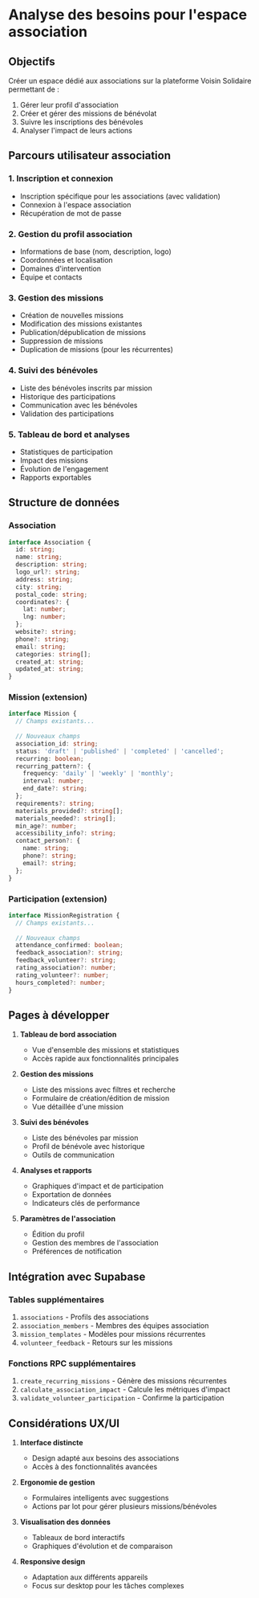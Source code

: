 # Analyse des besoins pour l'espace association

## Objectifs

Créer un espace dédié aux associations sur la plateforme Voisin Solidaire permettant de :
1. Gérer leur profil d'association
2. Créer et gérer des missions de bénévolat
3. Suivre les inscriptions des bénévoles
4. Analyser l'impact de leurs actions

## Parcours utilisateur association

### 1. Inscription et connexion
- Inscription spécifique pour les associations (avec validation)
- Connexion à l'espace association
- Récupération de mot de passe

### 2. Gestion du profil association
- Informations de base (nom, description, logo)
- Coordonnées et localisation
- Domaines d'intervention
- Équipe et contacts

### 3. Gestion des missions
- Création de nouvelles missions
- Modification des missions existantes
- Publication/dépublication de missions
- Suppression de missions
- Duplication de missions (pour les récurrentes)

### 4. Suivi des bénévoles
- Liste des bénévoles inscrits par mission
- Historique des participations
- Communication avec les bénévoles
- Validation des participations

### 5. Tableau de bord et analyses
- Statistiques de participation
- Impact des missions
- Évolution de l'engagement
- Rapports exportables

## Structure de données

### Association
```typescript
interface Association {
  id: string;
  name: string;
  description: string;
  logo_url?: string;
  address: string;
  city: string;
  postal_code: string;
  coordinates?: {
    lat: number;
    lng: number;
  };
  website?: string;
  phone?: string;
  email: string;
  categories: string[];
  created_at: string;
  updated_at: string;
}
```

### Mission (extension)
```typescript
interface Mission {
  // Champs existants...
  
  // Nouveaux champs
  association_id: string;
  status: 'draft' | 'published' | 'completed' | 'cancelled';
  recurring: boolean;
  recurring_pattern?: {
    frequency: 'daily' | 'weekly' | 'monthly';
    interval: number;
    end_date?: string;
  };
  requirements?: string;
  materials_provided?: string[];
  materials_needed?: string[];
  min_age?: number;
  accessibility_info?: string;
  contact_person?: {
    name: string;
    phone?: string;
    email?: string;
  };
}
```

### Participation (extension)
```typescript
interface MissionRegistration {
  // Champs existants...
  
  // Nouveaux champs
  attendance_confirmed: boolean;
  feedback_association?: string;
  feedback_volunteer?: string;
  rating_association?: number;
  rating_volunteer?: number;
  hours_completed?: number;
}
```

## Pages à développer

1. **Tableau de bord association**
   - Vue d'ensemble des missions et statistiques
   - Accès rapide aux fonctionnalités principales

2. **Gestion des missions**
   - Liste des missions avec filtres et recherche
   - Formulaire de création/édition de mission
   - Vue détaillée d'une mission

3. **Suivi des bénévoles**
   - Liste des bénévoles par mission
   - Profil de bénévole avec historique
   - Outils de communication

4. **Analyses et rapports**
   - Graphiques d'impact et de participation
   - Exportation de données
   - Indicateurs clés de performance

5. **Paramètres de l'association**
   - Édition du profil
   - Gestion des membres de l'association
   - Préférences de notification

## Intégration avec Supabase

### Tables supplémentaires
1. `associations` - Profils des associations
2. `association_members` - Membres des équipes association
3. `mission_templates` - Modèles pour missions récurrentes
4. `volunteer_feedback` - Retours sur les missions

### Fonctions RPC supplémentaires
1. `create_recurring_missions` - Génère des missions récurrentes
2. `calculate_association_impact` - Calcule les métriques d'impact
3. `validate_volunteer_participation` - Confirme la participation

## Considérations UX/UI

1. **Interface distincte**
   - Design adapté aux besoins des associations
   - Accès à des fonctionnalités avancées

2. **Ergonomie de gestion**
   - Formulaires intelligents avec suggestions
   - Actions par lot pour gérer plusieurs missions/bénévoles

3. **Visualisation des données**
   - Tableaux de bord interactifs
   - Graphiques d'évolution et de comparaison

4. **Responsive design**
   - Adaptation aux différents appareils
   - Focus sur desktop pour les tâches complexes
